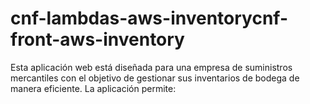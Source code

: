 # cnf-lambdas-aws-inventorycnf-front-aws-inventory
Esta aplicación web está diseñada para una empresa de suministros mercantiles con el objetivo de gestionar sus inventarios de bodega de manera eficiente. La aplicación permite:
